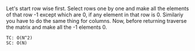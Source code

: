 Let's start row wise first. Select rows one by one and make all the elements of that row -1 except which are 0, if any element in that row is 0. Similariy you have to do the same thing for columns.
Now, before returning traverse the matrix and make all the -1 elements 0.

    TC: O(N^2)
    SC: O(N)